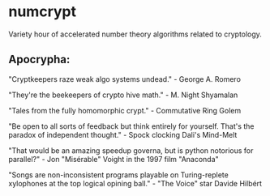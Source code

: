 # numcrypt
Variety hour of accelerated number theory algorithms related to cryptology.

## Apocrypha:
"Cryptkeepers raze weak algo systems undead." - George A. Romero

"They're the beekeepers of crypto hive math." - M. Night Shyamalan

"Tales from the fully homomorphic crypt." - Commutative Ring Golem

"Be open to all sorts of feedback but think entirely for yourself. That's the paradox of independent thought." - Spock clocking Dali's Mind-Melt

"That would be an amazing speedup governa, but is python notorious for parallel?" - Jon "Misérable" Voight in the 1997 film "Anaconda"

"Songs are non-inconsistent programs playable on Turing-replete xylophones at the top logical opining ball." - "The Voice" star Davide Hilbért
